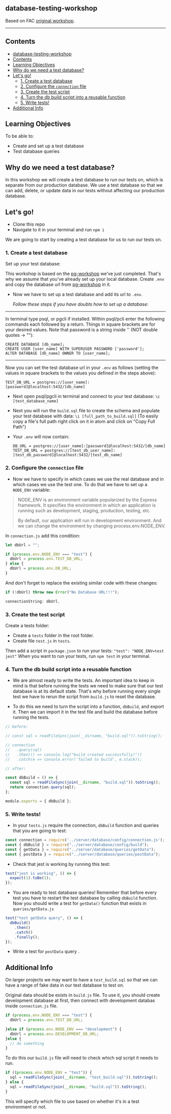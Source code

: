 ## database-testing-workshop

Based on FAC [original workshop](https://github.com/foundersandcoders/ws-database-testing).

----


## Contents
<!-- generated using markdown-toc
$ npx markdown-toc README.md
-->
- [database-testing-workshop](#database-testing-workshop)
- [Contents](#contents)
- [Learning Objectives](#learning-objectives)
- [Why do we need a test database?](#why-do-we-need-a-test-database)
- [Let's go!](#lets-go)
  - [1. Create a test database](#1-create-a-test-database)
  - [2. Configure the `connection` file](#2-configure-the-connection-file)
  - [3. Create the test script](#3-create-the-test-script)
  - [4. Turn the db build script into a reusable function](#4-turn-the-db-build-script-into-a-reusable-function)
  - [5. Write tests!](#5-write-tests)
- [Additional Info](#additional-info)

## Learning Objectives

To be able to:

* Create and set up a test database
* Test database queries

## Why do we need a test database?

In this workshop we will create a test database to run our tests on, which is separate from our production database. We use a test database so that we can add, delete, or update data in our tests without affecting our production database.

## Let's go!

* Clone this repo
* Navigate to it in your terminal and run `npm i`

We are going to start by creating a test database for us to run our tests on.

### 1. Create a test database

Set up your test database:

   This workshop is based on the
   [pg-workshop](https://github.com/ali-7/pg-workshop) we've just
   completed. That's why we assume that you've already set up your local
   database. Create `.env` and copy the database url from
   [pg-workshop](https://github.com/ali-7/pg-workshop) in it.

* Now we have to set up a test database and add its url to `.env`.

  _Follow these steps if you have doubts how to set up a database:_

___________________________________________________________________________________
 In terminal type psql, or pgcli if installed. Within psql/pcli enter the
following commands each followed by a return. Things in square brackets are for
your desired values. Note that password is a string inside '' (NOT double quotes
-> ""):

```
CREATE DATABASE [db_name];
CREATE USER [user_name] WITH SUPERUSER PASSWORD ['password'];
ALTER DATABASE [db_name] OWNER TO [user_name];
```

___________________________________________________________________________________

Now you can set the test database url in your `.env` as follows (setting the
values in square brackets to the values you defined in the steps above):

`TEST_DB_URL = postgres://[user_name]:[password]@localhost:5432/[db_name]`

* Next open psql/pgcli in terminal and connect to your test database: `\c
  [test_database_name]`
* Next you will run the `build.sql` file to create the schema and populate your
  test database with data: `\i [full_path_to_build.sql]` (To easily copy a
  file's full path right click on it in atom and click on "Copy Full Path")

* Your `.env` will now contain:
  ```
  DB_URL = postgres://[user_name]:[password]@localhost:5432/[db_name]
  TEST_DB_URL = postgres://[test_db_user_name]:[test_db_password]@localhost:5432/[test_db_name]
  ```
### 2. Configure the `connection` file

* Now we have to specify in which cases we use the real database and in which
  cases we use the test one. To do that we have to set up a `NODE_ENV` variable:

> NODE_ENV is an environment variable popularized by the Express framework. It
> specifies the environment in which an application is running such as
> development, staging, production, testing, etc.
>
> By default, our application will run in development environment. And we can
> change the environment by changing process.env.NODE_ENV.

In `connection.js` add this condition:

```js
let dbUrl = "";

if (process.env.NODE_ENV === "test") {
  dbUrl = process.env.TEST_DB_URL;
} else {
  dbUrl = process.env.DB_URL;
}
```

And don't forget to replace the existing similar code with these changes:

```js
if (!dbUrl) throw new Error("No Database URL!!!");

connectionString: dbUrl,
```
### 3. Create the test script

Create a tests folder:

* Create a `tests` folder in the root folder.
* Create file `test.js` in `tests`.

Then add a script in `package.json` to run your
tests: `"test": "NODE_ENV=test jest"` When you want to run your
tests, run `npm test` in your terminal.

### 4. Turn the db build script into a reusable function

* We are almost ready to write the tests. An important idea to keep in mind is
  that before running the tests we need to make sure that our test database is
  at its default state. That's why before running every single test we have to
  rerun the script from `build.js` to reset the database.

* To do this we need to turn the script into a function, `dbBuild`, and export it. Then we can import it in the test file and build the database before running the tests.

```js
// before:

// const sql = readFileSync(join(__dirname, "build.sql")).toString();

// connection
//   .query(sql)
//   .then(() => console.log("build created successfully!"))
//   .catch(e => console.error('failed to build', e.stack));

// after:

const dbBuild = () => {
  const sql = readFileSync(join(__dirname, "build.sql")).toString();
  return connection.query(sql);
};

module.exports = { dbBuild };
```

### 5. Write tests!

* In your `tests.js` require the connection, `dbBuild` function and queries that you are
  going to test:

```js
const connection = require('../server/database/config/connection.js');
const { dbBuild } = require("../server/database/config/build");
const { getData } = require("../server/database/queries/getData");
const { postData } = require("../server/database/queries/postData");
```

* Check that jest is working by running this test:

```js
test("jest is working", () => {
  expect(1).toBe(1);
});
```

* You are ready to test database queries! Remember that before every test you
  have to restart the test database by calling `dbBuild` function. Now you should write a test for `getData()` function that exists in `queries/getData.js`

```js
test("test getData query", () => {
  dbBuild()
    .then()
    .catch()
    .finally();
});

```

<!-- * add on the end of the file, under all tests
  ```js
  tape.onFinish(() => process.exit(0));
  ```
  - this will be the last line of the test file 
    > The onFinish hook will get invoked when ALL tape tests have finished
    > right before tape is about to print the test summary.
  - try to run your `tests` without this line and notes what will happen! -->
   
* Write a test for `postData` query .

## Additional Info

On larger projects we may want to have a `test_build.sql` so that we can have a range of fake data in our test database to test on.

Original data should be exists in `build.js` file. To use it, you should create development database at first, then connect with development databas inside `connection.js` file.
```js
if (process.env.NODE_ENV === "test") {
  dbUrl = process.env.TEST_DB_URL;

}else if (process.env.NODE_ENV === "development") {
  dbUrl = process.env.DEVELOPMENT_DB_URL;
}else {
  // do something
}
```

 To do this our `build.js` file will need to check which sql script it needs to run.
```js
if ((process.env.NODE_ENV = "test")) {
  sql = readFileSync(join(__dirname, "test_build.sql")).toString();
} else {
  sql = readFileSync(join(__dirname, "build.sql")).toString();
}
```

This will specify which file to use based on whether it's in a test environment
or not.
